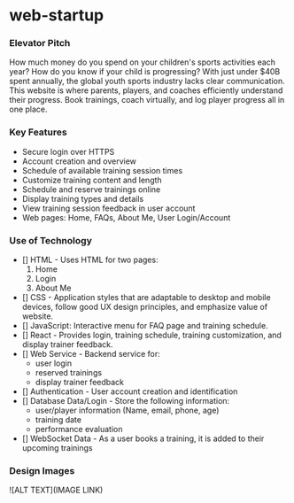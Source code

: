 # web-startup

### Elevator Pitch
How much money do you spend on your children's sports activities each year? How do you know if your child is progressing? With just under $40B spent annually, the global youth sports industry lacks clear communication. This website is where parents, players, and coaches efficiently understand their progress. Book trainings, coach virtually, and log player progress all in one place. 

### Key Features
- Secure login over HTTPS
- Account creation and overview
- Schedule of available training session times
- Customize training content and length 
- Schedule and reserve trainings online
- Display training types and details
- View training session feedback in user account
- Web pages: Home, FAQs, About Me, User Login/Account



### Use of Technology
- [] HTML - Uses HTML for two pages:
  1. Home
  2. Login
  3. About Me
- [] CSS - Application styles that are adaptable to desktop and mobile devices, follow good UX design principles, and emphasize value of website.
- [] JavaScript: Interactive menu for FAQ page and training schedule.
- [] React - Provides login, training schedule, training customization, and display trainer feedback.
- [] Web Service - Backend service for:
  - user login
  - reserved trainings
  - display trainer feedback
- [] Authentication - User account creation and identification
- [] Database Data/Login - Store the following information:
  - user/player information (Name, email, phone, age)
  - training date
  - performance evaluation 
- [] WebSocket Data - As a user books a training, it is added to their upcoming trainings

### Design Images

![ALT TEXT](IMAGE LINK)
